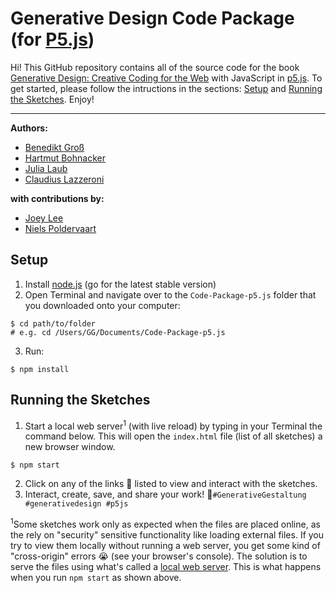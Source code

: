 Generative Design Code Package (for [P5.js](https://p5js.org/))
==================
Hi! This GitHub repository contains all of the source code for the book [Generative Design: Creative Coding for the Web](http://www.generative-gestaltung.de) with JavaScript in [p5.js](https://p5js.org/). To get started, please follow the intructions in the sections: [Setup](#Setup) and [Running the Sketches](#Running-the-sketches). Enjoy!

***

**Authors:**

- [Benedikt Groß](http://benedikt-gross.de/)
- [Hartmut Bohnacker](https://www.hartmut-bohnacker.de)
- [Julia Laub](http://www.onformative.com/)
- [Claudius Lazzeroni](http://www.lazzeroni.de/)

**with contributions by:**

- [Joey Lee](http://jk-lee.com/)
- [Niels Poldervaart](http://nielspoldervaart.nl/)


Setup
-----
1. Install [node.js](https://nodejs.org) (go for the latest stable version)
2. Open Terminal and navigate over to the `Code-Package-p5.js` folder that you downloaded onto your computer:

 ```
 $ cd path/to/folder
 # e.g. cd /Users/GG/Documents/Code-Package-p5.js
 ```

3. Run:

  ```
  $ npm install
  ```

Running the Sketches
--------------------
1. Start a local web server<sup>1</sup> (with live reload) by typing in your Terminal the command below. This will open the `index.html` file (list of all sketches) a new browser window.

  ```
  $ npm start
  ```

2. Click on any of the links 🔗 listed to view and interact with the sketches.
3. Interact, create, save, and share your work! 🌈`#GenerativeGestaltung #generativedesign #p5js`


<sup>1</sup>Some sketches work only as expected when the files are placed online, as the rely on "security" sensitive functionality like loading external files. If you try to view them locally without running a web server, you get some kind of "cross-origin" errors 😭 (see your browser's console). The solution is to serve the files using what's called a [local web server](https://github.com/processing/p5.js/wiki/Local-server). This is what happens when you run `npm start` as shown above.

